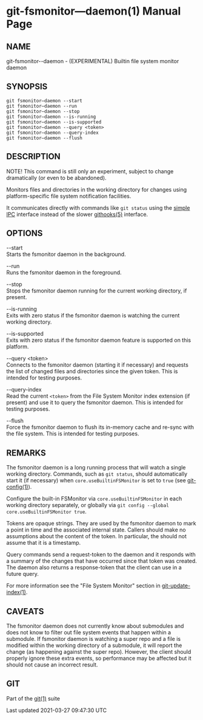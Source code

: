# git-fsmonitor—​daemon(1) Manual Page

## NAME

git-fsmonitor--daemon - (EXPERIMENTAL) Builtin file system monitor daemon

## SYNOPSIS

    git fsmonitor—​daemon --start
    git fsmonitor—​daemon --run
    git fsmonitor—​daemon --stop
    git fsmonitor—​daemon --is-running
    git fsmonitor—​daemon --is-supported
    git fsmonitor—​daemon --query <token>
    git fsmonitor—​daemon --query-index
    git fsmonitor—​daemon --flush

## DESCRIPTION

NOTE! This command is still only an experiment, subject to change dramatically (or even to be abandoned).

Monitors files and directories in the working directory for changes using platform-specific file system notification facilities.

It communicates directly with commands like `git status` using the [simple IPC](technical/api-simple-ipc.html) interface instead of the slower [githooks(5)](githooks.html) interface.

## OPTIONS

--start  
Starts the fsmonitor daemon in the background.

--run  
Runs the fsmonitor daemon in the foreground.

--stop  
Stops the fsmonitor daemon running for the current working directory, if present.

--is-running  
Exits with zero status if the fsmonitor daemon is watching the current working directory.

--is-supported  
Exits with zero status if the fsmonitor daemon feature is supported on this platform.

--query &lt;token&gt;  
Connects to the fsmonitor daemon (starting it if necessary) and requests the list of changed files and directories since the given token. This is intended for testing purposes.

--query-index  
Read the current `<token>` from the File System Monitor index extension (if present) and use it to query the fsmonitor daemon. This is intended for testing purposes.

--flush  
Force the fsmonitor daemon to flush its in-memory cache and re-sync with the file system. This is intended for testing purposes.

## REMARKS

The fsmonitor daemon is a long running process that will watch a single working directory. Commands, such as `git status`, should automatically start it (if necessary) when `core.useBuiltinFSMonitor` is set to `true` (see [git-config(1)](git-config.html)).

Configure the built-in FSMonitor via `core.useBuiltinFSMonitor` in each working directory separately, or globally via `git config --global core.useBuiltinFSMonitor true`.

Tokens are opaque strings. They are used by the fsmonitor daemon to mark a point in time and the associated internal state. Callers should make no assumptions about the content of the token. In particular, the should not assume that it is a timestamp.

Query commands send a request-token to the daemon and it responds with a summary of the changes that have occurred since that token was created. The daemon also returns a response-token that the client can use in a future query.

For more information see the "File System Monitor" section in [git-update-index(1)](git-update-index.html).

## CAVEATS

The fsmonitor daemon does not currently know about submodules and does not know to filter out file system events that happen within a submodule. If fsmonitor daemon is watching a super repo and a file is modified within the working directory of a submodule, it will report the change (as happening against the super repo). However, the client should properly ignore these extra events, so performance may be affected but it should not cause an incorrect result.

## GIT

Part of the [git(1)](git.html) suite

Last updated 2021-03-27 09:47:30 UTC
